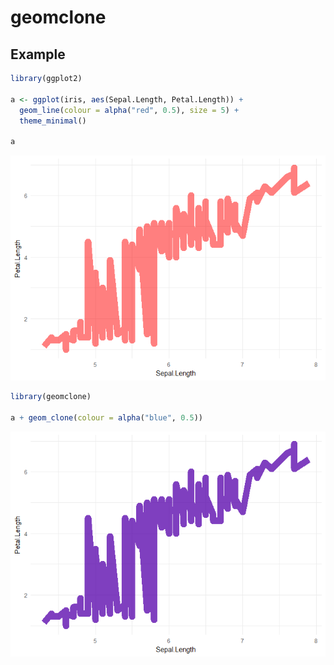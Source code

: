 
<!-- README.md is generated from README.Rmd. Please edit that file -->
geomclone
=========

Example
-------

``` r
library(ggplot2)

a <- ggplot(iris, aes(Sepal.Length, Petal.Length)) +
  geom_line(colour = alpha("red", 0.5), size = 5) +
  theme_minimal()

a
```

![](man/figures/README-usual-1.png)

``` r
library(geomclone)

a + geom_clone(colour = alpha("blue", 0.5))
```

![](man/figures/README-clone-1.png)
